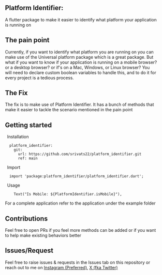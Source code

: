 <!--
This README describes the package. If you publish this package to pub.dev,
this README's contents appear on the landing page for your package.

For information about how to write a good package README, see the guide for
[writing package pages](https://dart.dev/guides/libraries/writing-package-pages).

For general information about developing packages, see the Dart guide for
[creating packages](https://dart.dev/guides/libraries/create-library-packages)
and the Flutter guide for
[developing packages and plugins](https://flutter.dev/developing-packages).
-->

## Platform Identifier: 

A flutter package to make it easier to identify what platform your application is running on

## The pain point
Currently, if you want to identify what platform you are running on you can make use of
the Universal platform package which is a great package. But what if you want to know if your application
is running on a mobile browser? or a desktop browser? or if's on a Mac, Windows, or Linux browser?
You will need to declare custom boolean variables to handle this, and to do it for every project is a tedious process.

## The Fix
The fix is to make use of Platform Identifier.
It has a bunch of methods that make it easier to tackle the scenario mentioned in the pain point 

## Getting started

&ensp;Installation
```
  platform_identifier:
    git:
      url: https://github.com/srivats22/platform_identifier.git
      ref: main
```

&ensp;Import 
```
  import 'package:platform_identifier/platform_identifier.dart';
```

&ensp;Usage
```
    Text("Is Mobile: ${PlatformIdentifier.isMobile}"),
```
For a complete application refer to the application under the example folder

## Contributions
Feel free to open PRs if you feel more methods can be added or if you want to help make existing behaviors better

## Issues/Request
Feel free to raise issues & requests in the Issues tab on this repository
or reach out to me on [Instagram (Preferred)](https://www.instagram.com/srivats22/), [X (fka Twitter)](https://twitter.com/srivats_22)
